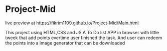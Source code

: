 # Project-Mid
live preview at 
https://fikrim1109.github.io/Project-Mid/Main.html

This project using HTML,CSS and JS
A To Do list APP in browser with little tweek that add points evertime user finished the task. And user can redeem the points into a image generator that can be downloaded
